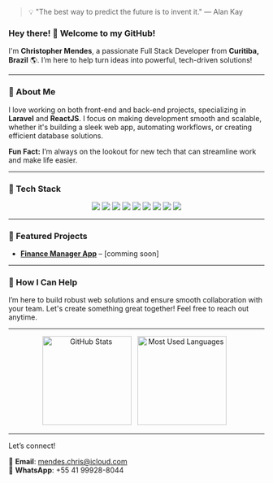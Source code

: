 > 💡 "The best way to predict the future is to invent it." — Alan Kay


### Hey there! 👋 Welcome to my GitHub!

I'm **Christopher Mendes**, a passionate Full Stack Developer from **Curitiba, Brazil** 🌎. I’m here to help turn ideas into powerful, tech-driven solutions!

---

### 🚀 About Me

I love working on both front-end and back-end projects, specializing in **Laravel** and **ReactJS**. I focus on making development smooth and scalable, whether it's building a sleek web app, automating workflows, or creating efficient database solutions. 

**Fun Fact:** I’m always on the lookout for new tech that can streamline work and make life easier.

---

### 🔧 Tech Stack

<p align="center"> <img src="https://img.shields.io/badge/PHP-777BB4?style=for-the-badge&logo=php&logoColor=white" /> <img src="https://img.shields.io/badge/JavaScript-F7DF1E?style=for-the-badge&logo=javascript&logoColor=black" /> <img src="https://img.shields.io/badge/Python-3776AB?style=for-the-badge&logo=python&logoColor=white" /> <img src="https://img.shields.io/badge/SQL-003B57?style=for-the-badge&logo=postgresql&logoColor=white" /> <img src="https://img.shields.io/badge/Laravel-FF2D20?style=for-the-badge&logo=laravel&logoColor=white" /> <img src="https://img.shields.io/badge/React-61DAFB?style=for-the-badge&logo=react&logoColor=black" /> <img src="https://img.shields.io/badge/Docker-2496ED?style=for-the-badge&logo=docker&logoColor=white" /> <img src="https://img.shields.io/badge/Git-F05032?style=for-the-badge&logo=git&logoColor=white" /> <img src="https://img.shields.io/badge/Unix-000000?style=for-the-badge&logo=unix&logoColor=white" /> </p>

---

### 🌟 Featured Projects
- [**Finance Manager App**](#) – [comming soon]

---

### 🤝 How I Can Help

I’m here to build robust web solutions and ensure smooth collaboration with your team. Let's create something great together! Feel free to reach out anytime.

---

<p align="center">
    <img height=175 alt="GitHub Stats" src="https://github-readme-stats.vercel.app/api?username=bos21001&show_icons=true&count_private=true&theme=dark" />&nbsp;&nbsp;
    <img height=175 alt="Most Used Languages" src="https://github-readme-stats.vercel.app/api/top-langs/?username=bos21001&layout=compact&theme=dark" />&nbsp;&nbsp;
</p>

---

Let’s connect!

📧 **Email**: mendes.chris@icloud.com  
📱 **WhatsApp**: +55 41 99928-8044


